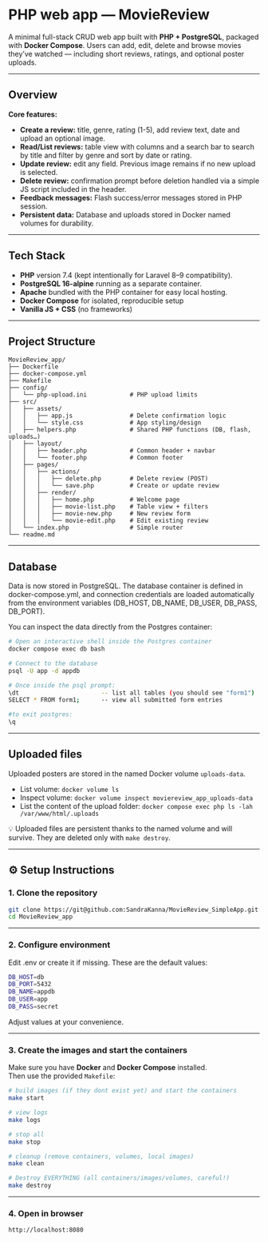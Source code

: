 # PHP web app — MovieReview

A minimal full-stack CRUD web app built with **PHP + PostgreSQL**, packaged with **Docker Compose**.
Users can add, edit, delete and browse movies they’ve watched — including short reviews, ratings, and optional poster uploads.

---

## Overview

**Core features:**
- **Create a review:** title, genre, rating (1-5), add review text, date and upload an optional image.
- **Read/List reviews:** table view with columns and a search bar to search by title and filter by genre and sort by date or rating.
- **Update review:** edit any field. Previous image remains if no new upload is selected.
- **Delete review:** confirmation prompt before deletion handled via a simple JS script included in the header.
- **Feedback messages:** Flash success/error messages stored in PHP session.
- **Persistent data:** Database and uploads stored in Docker named volumes for durability.

---

## Tech Stack
- **PHP** version 7.4 (kept intentionally for Laravel 8–9 compatibility).
- **PostgreSQL 16-alpine** running as a separate container.
- **Apache** bundled with the PHP container for easy local hosting.
- **Docker Compose** for isolated, reproducible setup  
- **Vanilla JS + CSS** (no frameworks)  
---

## Project Structure
```
MovieReview_app/
├── Dockerfile
├── docker-compose.yml
├── Makefile
├── config/
│   └── php-upload.ini            # PHP upload limits
├── src/
│   ├── assets/
│   │   ├── app.js                # Delete confirmation logic
│   │   └── style.css             # App styling/design
│   ├── helpers.php               # Shared PHP functions (DB, flash, uploads…)
│   ├── layout/
│   │   ├── header.php            # Common header + navbar
│   │   └── footer.php            # Common footer
│   ├── pages/
│   │   ├── actions/
│   │   │   ├── delete.php        # Delete review (POST)
│   │   │   └── save.php          # Create or update review
│   │   ├── render/
│   │   │   ├── home.php          # Welcome page
│   │   │   ├── movie-list.php    # Table view + filters
│   │   │   ├── movie-new.php     # New review form
│   │   │   └── movie-edit.php    # Edit existing review
│   └── index.php                 # Simple router
└── readme.md
```
---

## Database
Data is now stored in PostgreSQL.
The database container is defined in docker-compose.yml, and connection credentials are loaded automatically from the environment variables (DB_HOST, DB_NAME, DB_USER, DB_PASS, DB_PORT).

You can inspect the data directly from the Postgres container:

```bash
# Open an interactive shell inside the Postgres container
docker compose exec db bash

# Connect to the database
psql -U app -d appdb

# Once inside the psql prompt:
\dt                       -- list all tables (you should see "form1")
SELECT * FROM form1;      -- view all submitted form entries

#to exit postgres:
\q
```
---

## Uploaded files
Uploaded posters are stored in the named Docker volume `uploads-data`.

- List volume: `docker volume ls`
- Inspect volume: `docker volume inspect moviereview_app_uploads-data`
- List the content of the upload folder: `docker compose exec php ls -lah /var/www/html/.uploads`

💡 Uploaded files are persistent thanks to the named volume and will survive.
They are deleted only with `make destroy`.

---

## ⚙️ Setup Instructions

### 1. Clone the repository
```bash
git clone https://git@github.com:SandraKanna/MovieReview_SimpleApp.git
cd MovieReview_app
```
---
### 2. Configure environment
Edit .env or create it if missing. These are the default values:
```bash
DB_HOST=db
DB_PORT=5432
DB_NAME=appdb
DB_USER=app
DB_PASS=secret
```
Adjust values at your convenience.

---

### 3. Create the images and start the containers
Make sure you have **Docker** and **Docker Compose** installed.  
Then use the provided `Makefile`:

```bash
# build images (if they dont exist yet) and start the containers
make start

# view logs
make logs

# stop all
make stop

# cleanup (remove containers, volumes, local images)
make clean

# Destroy EVERYTHING (all containers/images/volumes, careful!)
make destroy
```
---

### 4. Open in browser
```
http://localhost:8080

```